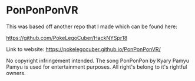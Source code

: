 # PonPonPonVR
This was based off another repo that I made which can be found here:

https://github.com/PokeLegoCuber/HackNYSpr18


Link to website:
https://pokelegocuber.github.io/PonPonPonVR/

No copyright infringement intended. The song PonPonPon by Kyary Pamyu Pamyu is used for entertainment purposes. All right's belong to it's rightful owners.